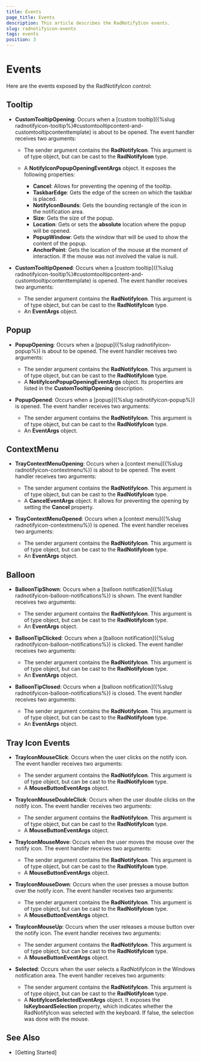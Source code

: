 ```yaml
---
title: Events
page_title: Events
description: This article describes the RadNotifyIcon events.
slug: radnotifyicon-events
tags: events
position: 3
---
```


# Events

Here are the events exposed by the RadNotifyIcon control:

## Tooltip

* __CustomTooltipOpening__: Occurs when a [custom tooltip]({%slug radnotifyicon-tooltip%}#customtooltipcontent-and-customtooltipcontenttemplate) is about to be opened. The event handler receives two arguments:

	* The sender argument contains the __RadNotifyIcon__. This argument is of type object, but can be cast to the __RadNotifyIcon__ type.              

	* A __NotifyIconPopupOpeningEventArgs__ object. It exposes the following properties:

		* __Cancel__: Allows for preventing the opening of the tooltip.
		* __TaskbarEdge__: Gets the edge of the screen on which the taskbar is placed.
		* __NotifyIconBounds__: Gets the bounding rectangle of the icon in the notification area.
		* __Size__: Gets the size of the popup.
		* __Location__: Gets or sets the __absolute__ location where the popup will be opened. 
		* __PopupWindow__: Gets the window thат will be used to show the content of the popup.   
		* __AnchorPoint__: Gets the location of the mouse at the moment of interaction. If the mouse was not involved the value is null.

* __CustomTooltipOpened__: Occurs when a [custom tooltip]({%slug radnotifyicon-tooltip%}#customtooltipcontent-and-customtooltipcontenttemplate) is opened. The event handler receives two arguments:

	* The sender argument contains the __RadNotifyIcon__. This argument is of type object, but can be cast to the __RadNotifyIcon__ type. 
	* An __EventArgs__ object.

## Popup

* __PopupOpening__: Occurs when a [popup]({%slug radnotifyicon-popup%}) is about to be opened. The event handler receives two arguments:

	* The sender argument contains the __RadNotifyIcon__. This argument is of type object, but can be cast to the __RadNotifyIcon__ type.   
	* A __NotifyIconPopupOpeningEventArgs__ object. Its properties are listed in the __CustomTooltipOpening__ description.

* __PopupOpened__: Occurs when a [popup]({%slug radnotifyicon-popup%}) is opened. The event handler receives two arguments:

	* The sender argument contains the __RadNotifyIcon__. This argument is of type object, but can be cast to the __RadNotifyIcon__ type. 
	* An __EventArgs__ object.

## ContextMenu

* __TrayContextMenuOpening__: Occurs when a [context menu]({%slug radnotifyicon-contextmenu%}) is about to be opened. The event handler receives two arguments:

	* The sender argument contains the __RadNotifyIcon__. This argument is of type object, but can be cast to the __RadNotifyIcon__ type.   
	* A __CancelEventArgs__ object. It allows for preventing the opening by setting the __Cancel__ property.

* __TrayContextMenuOpened__: Occurs when a [context menu]({%slug radnotifyicon-contextmenu%}) is opened. The event handler receives two arguments:

	* The sender argument contains the __RadNotifyIcon__. This argument is of type object, but can be cast to the __RadNotifyIcon__ type.   
	* An __EventArgs__ object.

## Balloon 

* __BalloonTipShown__: Occurs when a [balloon notification]({%slug radnotifyicon-balloon-notifications%}) is shown. The event handler receives two arguments:

	* The sender argument contains the __RadNotifyIcon__. This argument is of type object, but can be cast to the __RadNotifyIcon__ type.   
	* An __EventArgs__ object.

* __BalloonTipClicked__: Occurs when a [balloon notification]({%slug radnotifyicon-balloon-notifications%}) is clicked. The event handler receives two arguments:

	* The sender argument contains the __RadNotifyIcon__. This argument is of type object, but can be cast to the __RadNotifyIcon__ type.   
	* An __EventArgs__ object.

* __BalloonTipClosed__: Occurs when a [balloon notification]({%slug radnotifyicon-balloon-notifications%}) is closed. The event handler receives two arguments:

	* The sender argument contains the __RadNotifyIcon__. This argument is of type object, but can be cast to the __RadNotifyIcon__ type.   
	* An __EventArgs__ object.

## Tray Icon Events

* __TrayIconMouseClick__: Occurs when the user clicks on the notify icon. The event handler receives two arguments:

	* The sender argument contains the __RadNotifyIcon__. This argument is of type object, but can be cast to the __RadNotifyIcon__ type.   
	* A __MouseButtonEventArgs__ object.

* __TrayIconMouseDoubleClick__: Occurs when the user double clicks on the notify icon. The event handler receives two arguments:

	* The sender argument contains the __RadNotifyIcon__. This argument is of type object, but can be cast to the __RadNotifyIcon__ type.   
	* A __MouseButtonEventArgs__ object.

* __TrayIconMouseMove__: Occurs when the user moves the mouse over the notify icon. The event handler receives two arguments:

	* The sender argument contains the __RadNotifyIcon__. This argument is of type object, but can be cast to the __RadNotifyIcon__ type.   
	* A __MouseButtonEventArgs__ object.

* __TrayIconMouseDown__: Occurs when the user presses a mouse button over the notify icon. The event handler receives two arguments:

	* The sender argument contains the __RadNotifyIcon__. This argument is of type object, but can be cast to the __RadNotifyIcon__ type.   
	* A __MouseButtonEventArgs__ object.

* __TrayIconMouseUp__: Occurs when the user releases a mouse button over the notify icon. The event handler receives two arguments:

	* The sender argument contains the __RadNotifyIcon__. This argument is of type object, but can be cast to the __RadNotifyIcon__ type.   
	* A __MouseButtonEventArgs__ object.

* __Selected__: Occurs when the user selects a RadNotifyIcon in the Windows notification area. The event handler receives two arguments:

	* The sender argument contains the __RadNotifyIcon__. This argument is of type object, but can be cast to the __RadNotifyIcon__ type.   
	* A __NotifyIconSelectedEventArgs__ object. It exposes the __IsKeyboardSelection__ property, which indicates whether the RadNotifyIcon was selected with the keyboard. If false, the selection was done with the mouse.

## See Also 

* [Getting Started]
